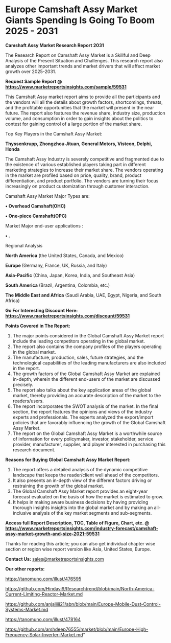  # Europe Camshaft Assy Market Giants Spending Is Going To Boom 2025 - 2031

<strong>Camshaft Assy Market Research Report 2031</strong>

The Research Report on Camshaft Assy Market is a Skillful and Deep Analysis of the Present Situation and Challenges. This research report also analyzes other important trends and market drivers that will affect market growth over 2025-2031.

<strong>Request Sample Report @ <a href=https://www.marketreportsinsights.com/sample/59531>https://www.marketreportsinsights.com/sample/59531</a></strong>

This Camshaft Assy market report aims to provide all the participants and the vendors will all the details about growth factors, shortcomings, threats, and the profitable opportunities that the market will present in the near future. The report also features the revenue share, industry size, production volume, and consumption in order to gain insights about the politics to contest for gaining control of a large portion of the market share.

Top Key Players in the Camshaft Assy Market:

<strong>Thyssenkrupp, Zhongzhou Jituan, General Motors, Visteon, Delphi, Honda</strong>

The Camshaft Assy Industry is severely competitive and fragmented due to the existence of various established players taking part in different marketing strategies to increase their market share. The vendors operating in the market are profiled based on price, quality, brand, product differentiation, and product portfolio. The vendors are turning their focus increasingly on product customization through customer interaction.

Camshaft Assy Market Major Types are:

<strong>• Overhead Camshaft(OHC)

• One-piece Camshaft(OPC)</strong>

Market Major end-user applications :

<strong>• .</strong>

Regional Analysis

</u><strong><b>North America</b></strong> (the United States, Canada, and Mexico)

<strong><b>Europe </b></strong>(Germany, France, UK, Russia, and Italy)

<strong><b>Asia-Pacific</b></strong> (China, Japan, Korea, India, and Southeast Asia)

<strong><b>South America</b></strong> (Brazil, Argentina, Colombia, etc.)

<strong><b>The Middle East and Africa</b></strong> (Saudi Arabia, UAE, Egypt, Nigeria, and South Africa)

<strong>Go For Interesting Discount Here: <a href=https://www.marketreportsinsights.com/discount/59531>https://www.marketreportsinsights.com/discount/59531</a></strong>

<strong>Points Covered in The Report:</strong>
<ol>
  <li>The major points considered in the Global Camshaft Assy Market report include the leading competitors operating in the global market.</li>
  <li>The report also contains the company profiles of the players operating in the global market.</li>
  <li>The manufacture, production, sales, future strategies, and the technological capabilities of the leading manufacturers are also included in the report.</li>
  <li>The growth factors of the Global Camshaft Assy Market are explained in-depth, wherein the different end-users of the market are discussed precisely.</li>
  <li>The report also talks about the key application areas of the global market, thereby providing an accurate description of the market to the readers/users.</li>
  <li>The report incorporates the SWOT analysis of the market. In the final section, the report features the opinions and views of the industry experts and professionals. The experts analyzed the export/import policies that are favorably influencing the growth of the Global Camshaft Assy Market.</li>
  <li>The report on the Global Camshaft Assy Market is a worthwhile source of information for every policymaker, investor, stakeholder, service provider, manufacturer, supplier, and player interested in purchasing this research document.</li>
</ol>
<strong>Reasons for Buying Global Camshaft Assy Market Report:</strong>

<ol>
  <li>The report offers a detailed analysis of the dynamic competitive landscape that keeps the reader/client well ahead of the competitors.</li>
  <li>It also presents an in-depth view of the different factors driving or restraining the growth of the global market.</li>
  <li>The Global Camshaft Assy Market report provides an eight-year forecast evaluated on the basis of how the market is estimated to grow.</li>
  <li>It helps in making aware business decisions by having providing thorough insights insights into the global market and by making an all-inclusive analysis of the key market segments and sub-segments.</li>
</ol>
<strong>Access full Report Description, TOC, Table of Figure, Chart, etc. @ <a href=https://www.marketreportsinsights.com/industry-forecast/camshaft-assy-market-growth-and-size-2021-59531>https://www.marketreportsinsights.com/industry-forecast/camshaft-assy-market-growth-and-size-2021-59531</a></strong>


Thanks for reading this article; you can also get individual chapter wise section or region wise report version like Asia, United States, Europe.

<strong>Contact Us:</strong>
sales@marketreportsinsights.com

<strong>Our other reports:</strong>

<a href=https://tanomuno.com/illust/476595>https://tanomuno.com/illust/476595</a>

<a href=https://github.com/Hindavi9/Researchtrend/blob/main/North-America-Current-Limiting-Reactor-Market.md>https://github.com/Hindavi9/Researchtrend/blob/main/North-America-Current-Limiting-Reactor-Market.md</a>

<a href=https://github.com/anjaliiii21/abn/blob/main/Europe-Mobile-Dust-Control-Systems-Market.md>https://github.com/anjaliiii21/abn/blob/main/Europe-Mobile-Dust-Control-Systems-Market.md</a>

<a href=https://tanomuno.com/illust/478164>https://tanomuno.com/illust/478164</a>

<a href=https://github.com/arshdeep76555/market/blob/main/Europe-High-Frequency-Solar-Inverter-Market.md>https://github.com/arshdeep76555/market/blob/main/Europe-High-Frequency-Solar-Inverter-Market.md</a>"
